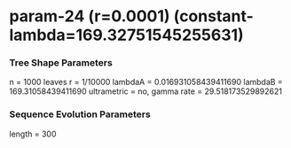 # param-24 (r=0.0001) (constant-lambda=169.32751545255631) #

### Tree Shape Parameters ###
n           = 1000 leaves
r           = 1/10000
lambdaA     = 0.016931058439411690
lambdaB     = 169.31058439411690
ultrametric = no, gamma rate = 29.518173529892621

### Sequence Evolution Parameters ###
length      = 300
